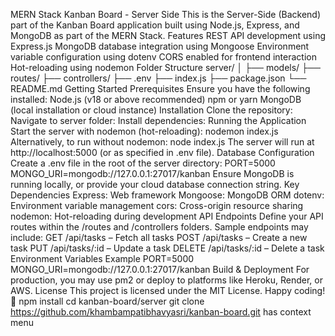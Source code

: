 MERN Stack Kanban Board - Server Side
This is the Server-Side (Backend) part of the Kanban Board application built using Node.js, Express, and MongoDB as part of the MERN Stack.
Features
REST API development using Express.js
MongoDB database integration using Mongoose
Environment variable configuration using dotenv
CORS enabled for frontend interaction
Hot-reloading using nodemon
Folder Structure
server/
│
├── models/
├── routes/
├── controllers/
├── .env
├── index.js
├── package.json
└── README.md
Getting Started
Prerequisites
Ensure you have the following installed:
Node.js (v18 or above recommended)
npm or yarn
MongoDB (local installation or cloud instance)
Installation
Clone the repository:
Navigate to server folder:
Install dependencies:
Running the Application
Start the server with nodemon (hot-reloading):
nodemon index.js
Alternatively, to run without nodemon:
node index.js
The server will run at http://localhost:5000 (or as specified in .env file).
Database Configuration
Create a .env file in the root of the server directory:
PORT=5000
MONGO_URI=mongodb://127.0.0.1:27017/kanban
Ensure MongoDB is running locally, or provide your cloud database connection string.
Key Dependencies
Express: Web framework
Mongoose: MongoDB ORM
dotenv: Environment variable management
cors: Cross-origin resource sharing
nodemon: Hot-reloading during development
API Endpoints
Define your API routes within the /routes and /controllers folders. Sample endpoints may include:
GET /api/tasks – Fetch all tasks
POST /api/tasks – Create a new task
PUT /api/tasks/:id – Update a task
DELETE /api/tasks/:id – Delete a task
Environment Variables Example
PORT=5000
MONGO_URI=mongodb://127.0.0.1:27017/kanban
Build & Deployment
For production, you may use pm2 or deploy to platforms like Heroku, Render, or AWS.
License
This project is licensed under the MIT License.
Happy coding! 🚀
npm install
cd kanban-board/server
git clone https://github.com/khambampatibhavyasri/kanban-board.git
has context menu